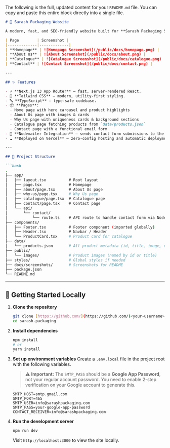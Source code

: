 The following is the full, updated content for your `README.md` file. You can copy and paste this entire block directly into a single file.

````markdown
# 🌟 Sarash Packaging Website

A modern, fast, and SEO-friendly website built for **Sarash Packaging Solutions** to showcase their packaging products, authenticity, and services.

| Page        | Screenshot |
|-------------|-------------|
| **Homepage** | ![Homepage Screenshot](/public/docs/homepage.png) |
| **About Us** | ![About Screenshot](/public/docs/about.png) |
| **Catalogue** | ![Catalogue Screenshot](/public/docs/catalogue.png) |
| **Contact** | ![Contact Screenshot](/public/docs/contact.png) |

---

## ✨ Features

- ⚡ **Next.js 13 App Router** – fast, server-rendered React.
- 💅 **Tailwind CSS** – modern, utility-first styling.
- 🔤 **TypeScript** – type-safe codebase.
- 📦 **Pages**:
  - Home page with hero carousel and product highlights
  - About Us page with images & cards
  - Why Us page with uniqueness cards & background sections
  - Catalogue page fetching products from `data/products.json`
  - Contact page with a functional email form
- 📧 **Nodemailer Integration** – sends contact form submissions to the business email.
- ☁️ **Deployed on Vercel** – zero-config hosting and automatic deployments from GitHub.

---

## 📂 Project Structure

```bash
.
├── app/
│   ├── layout.tsx          # Root layout
│   ├── page.tsx            # Homepage
│   ├── about/page.tsx      # About Us page
│   ├── why-us/page.tsx     # Why Us page
│   ├── catalogue/page.tsx  # Catalogue page
│   ├── contact/page.tsx    # Contact page
│   └── api/
│       └── contact/
│           └── route.ts    # API route to handle contact form via Nodemailer
├── components/
│   ├── Footer.tsx          # Footer component (imported globally)
│   ├── Header.tsx          # Navbar / Header
│   └── ProductCard.tsx     # Product card for catalogue
├── data/
│   └── products.json       # All product metadata (id, title, image, description)
├── public/
│   └── images/             # Product images (named by id or title)
├── styles/                 # Global styles if needed
├── docs/screenshots/       # Screenshots for README
├── package.json
└── README.md
````

-----

## 🚀 Getting Started Locally

1.  **Clone the repository**

    ```bash
    git clone [https://github.com/](https://github.com/)<your-username>/sarash-packaging.git
    cd sarash-packaging
    ```

2.  **Install dependencies**

    ```bash
    npm install
    # or
    yarn install
    ```

3.  **Set up environment variables**
    Create a `.env.local` file in the project root with the following variables.

    > ⚠️ **Important:** The `SMTP_PASS` should be a **Google App Password**, not your regular account password. You need to enable 2-step verification on your Google account to generate this.

    ```env
    SMTP_HOST=smtp.gmail.com
    SMTP_PORT=465
    SMTP_USER=info@sarashpackaging.com
    SMTP_PASS=your-google-app-password
    CONTACT_RECEIVER=info@sarashpackaging.com
    ```

4.  **Run the development server**

    ```bash
    npm run dev
    ```

    Visit `http://localhost:3000` to view the site locally.

<!-- end list -->

```
```